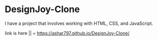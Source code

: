 # DesignJoy-Clone
I have a project that involves working with HTML, CSS, and JavaScript.


link is here || = https://ashar797.github.io/DesignJoy-Clone/
